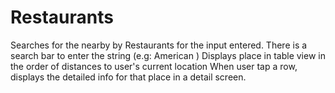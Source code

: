 # Restaurants
Searches for the nearby by Restaurants for the input entered. 
There is a search bar to enter the string  (e.g: American )
Displays place in table view in the order of distances to user's current location 
When user tap a row, displays the detailed info for that place in a detail screen. 
